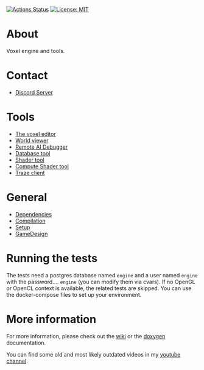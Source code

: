 [![Actions Status](https://github.com/mgerhardy/engine/workflows/build/badge.svg)](https://github.com/mgerhardy/engine/actions)
 [![License: MIT](https://img.shields.io/badge/License-MIT-yellow.svg)](https://opensource.org/licenses/MIT)

# About
Voxel engine and tools.

# Contact

- [Discord Server](https://discord.gg/AgjCPXy)

# Tools
* [The voxel editor](src/tools/voxedit/README.md)
* [World viewer](src/tools/mapview/README.md)
* [Remote AI Debugger](src/tools/rcon/README.md)
* [Database tool](src/tools/databasetool/README.md)
* [Shader tool](src/tools/shadertool/README.md)
* [Compute Shader tool](src/tools/computeshadertool/README.md)
* [Traze client](src/tests/testtraze/README.md)

# General
* [Dependencies](docs/Dependencies.md)
* [Compilation](docs/Compilation.md)
* [Setup](docs/Setup.md)
* [GameDesign](docs/GameDesign.md)

# Running the tests
The tests need a postgres database named `engine` and a user named `engine` with the password.... `engine` (you can modify them via cvars). If no OpenGL or OpenCL context is available, the related tests are skipped.
You can use the docker-compose files to set up your environment.

# More information
For more information, please check out the [wiki](https://gitlab.com/mgerhardy/engine/wikis/home) or the [doxygen](https://mgerhardy.gitlab.io/engine/) documentation.

You can find some old and most likely outdated videos in my [youtube channel](https://www.youtube.com/channel/UCbnJUW0d4tYvdmsJ-R6iUpA).
